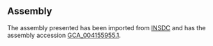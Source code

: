 
Assembly
--------

The assembly presented has been imported from 
[INSDC](http://www.insdc.org) and has the assembly accession
[GCA\_004155955.1](http://www.ebi.ac.uk/ena/data/view/GCA_004155955.1).

